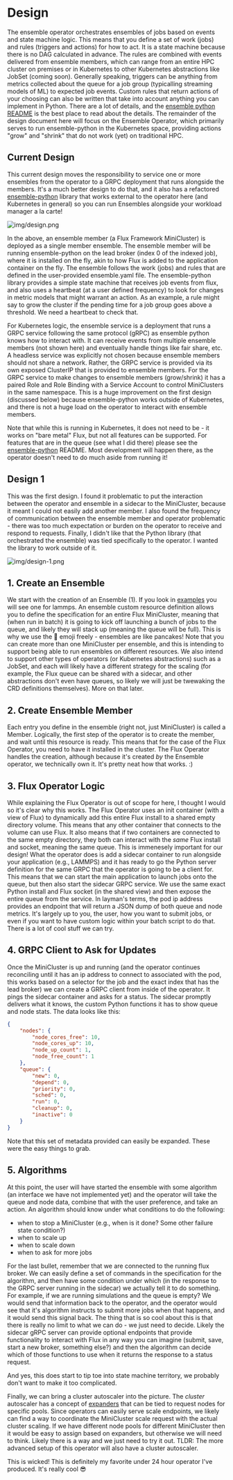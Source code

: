 # Design

The ensemble operator orchestrates ensembles of jobs based on events and state machine logic. This means that you define a set of work (jobs) and rules (triggers and actions) for how to act. It is a state machine because there is no DAG calculated in advance. The rules are combined with events delivered from ensemble members, which can range from an entire HPC cluster on premises or in Kubernetes to other Kubernetes abstractions like JobSet (coming soon). Generally speaking, triggers can be anything from metrics collected about the queue for a job group (typicalling streaming models of ML) to expected job events. Custom rules that return actions of your choosing can also be written that take into account anything you can implement in Python. There are a lot of details, and the [ensemble python README](https://github.com/converged-computing/ensemble-python?tab=readme-ov-file#design) is the best place to read about the details. The remainder of the design document here will focus on the Ensemble Operator, which primarily serves to run ensemble-python in the Kubernetes space, providing actions "grow" and "shrink" that do not work (yet) on traditional HPC.

## Current Design

This current design moves the responsibility to service one or more ensembles from the operator to a GRPC deployment that runs alongside the members. It's a much better design to do that, and it also has a refactored [ensemble-python](https://github.com/converged-computing/ensemble-python) library that works external to the operator here (and Kubernetes in general) so you can run Ensembles alongside your workload manager a la carte!

![img/design.png](img/design.png)

In the above, an ensemble member (a Flux Framework MiniCluster) is deployed as a single member ensemble. The ensemble member will be running ensemble-python on the lead broker (index 0 of the indexed job), where it is installed on the fly, akin to how Flux is added to the application container on the fly. The ensemble follows the work (jobs) and rules that are defined in the user-provided ensemble.yaml file. The ensemble-python library provides a simple state machine that receives job events from flux, and also uses a heartbeat (at a user defined frequency) to look for changes in metric models that might warrant an action. As an example, a rule might say to grow the cluster if the pending time for a job group goes above a threshold. We need a heartbeat to check that. 

For Kubernetes logic, the ensemble service is a deployment that runs a GRPC service following the same protocol (gRPC) as ensemble python knows how to interact with. It can receive events from multiple ensemble members (not shown here) and eventually handle things like fair share, etc. A headless service was explicitly not chosen because ensemble members should not share a network. Rather, the GRPC service is provided via its own exposed ClusterIP that is provided to ensemble members. For the GRPC service to make changes to ensemble members (grow/shrink) it has a paired Role and Role Binding with a Service Account to control MiniClusters in the same namespace. This is a huge improvement on the first design (discussed below) because ensemble-python works outside of Kubernetes, and there is not a huge load on the operator to interact with ensemble members.

Note that while this is running in Kubernetes, it does not need to be - it works on "bare metal" Flux, but not all features can be supported. For features that are in the queue (see what I did there) please see the [ensemble-python](https://github.com/converged-computing/ensemble-python) README. Most development will happen there, as the operator doesn't need to do much aside from running it!

## Design 1

This was the first design. I found it problematic to put the interaction between the operator and ensemble in a sidecar to the MiniCluster, because it meant I could not easily add another member. I also found the frequency of communication between the ensemble member and operator problematic - there was too much expectation or burden on the operator to receive and respond to requests. Finally, I didn't like that the Python library (that orchestrated the ensemble) was tied specifically to the operator. I wanted the library to work outside of it.

![img/design-1.png](img/design-1.png)

## 1. Create an Ensemble

We start with the creation of an Ensemble (1). If you look in [examples](https://github.com/converged-computing/ensemble-operator/tree/main/examples/algorithms/workload/demand) you will see one for lammps. An ensemble custom resource definition allows you to define the specification for an entire Flux MiniCluster, meaning that (when run in batch) it is going to kick off launching a bunch of jobs to the queue, and likely they will stack up (meaning the queue will be full). This is why we use the 🥞️ emoji freely - ensembles are like pancakes! Note that you can create more than one MiniCluster per ensemble, and this is intending to support being able to run ensembles on different resources. We also intend to support other types of operators (or Kubernetes abstractions) such as a JobSet, and each will likely have a different strategy for the scaling (for example, the Flux queue can be shared with a sidecar, and other abstractions don't even have queues, so likely we will just be twewaking the CRD definitions themselves). More on that later.

## 2. Create Ensemble Member

Each entry you define in the ensemble (right not, just MiniCluster) is called a Member. Logically, the first step of the operator
is to create the member, and wait until this resource is ready. This means that for the case of the Flux Operator, you need to have it installed in the cluster. The Flux Operator handles the creation, although because it's created _by_ the Ensemble operator, we technically own it. It's pretty neat how that works. :)

## 3. Flux Operator Logic

While explaining the Flux Operator is out of scope for here, I thought I would so it's clear why this works. The Flux Operator uses an init container (with a view of Flux) to dynamically add this entire Flux install to a shared empty directory volume. This means that any other container that connects to the volume can use Flux. It also means that if two containers are connected to the same empty directory, they both can interact with the _same_ Flux install and socket, meaning the same queue. This is immenesely important for our design! What the operator does is add a sidecar container to run alongside your application (e.g., LAMMPS) and
it has ready to go the Python server definition for the same GRPC that the operator is going to be a client for. This means that we can start the main application to launch jobs onto the queue, but then also start the sidecar GRPC service. We use the same exact Python install and Flux socket (in the shared view) and then expose the entire queue from the service. In layman's terms, the pod ip address provides an endpoint that will return a JSON dump of both queue and node metrics.  It's largely up to you, the user, how you want to submit jobs, or even if you want to have custom logic within your batch script to do that. There is a lot of cool stuff we can try.

## 4. GRPC Client to Ask for Updates

Once the MiniCluster is up and running (and the operator continues reconciling until it has an ip address to connect to associated with the pod, this works based on a selector for the job and the exact index that has the lead broker) we can create a GRPC client
from inside of the operator. It pings the sidecar container and asks for a status. The sidecar promptly delivers what it knows, the custom Python functions it has to show queue and node stats. The data looks like this:

```json
{
    "nodes": {
        "node_cores_free": 10,
        "node_cores_up": 10,
        "node_up_count": 1,
        "node_free_count": 1
    },
    "queue": {
        "new": 0,
        "depend": 0,
        "priority": 0,
        "sched": 0,
        "run": 0,
        "cleanup": 0,
        "inactive": 0
    }
}
```

Note that this set of metadata provided can easily be expanded. These were the easy things to grab.

## 5. Algorithms

At this point, the user will have started the ensemble with some algorithm (an interface we have not implemented yet) and the operator will take the queue and node data, combine that with the user preference, and take an action. An algorithm should know under
what conditions to do the following:

- when to stop a MiniCluster (e.g., when is it done? Some other failure state condition?)
- when to scale up
- when to scale down
- when to ask for more jobs

For the last bullet, remember that we are connected to the running flux broker. We can easily define a set of commands in the specification for the algorithm, and then have some condition under which (in the response to the GRPC server running in the sidecar) we actually tell it to do something. For example, if we are running simulations and the queue is empty? We would send that information back to the operator, and the operator would see that it's algorithm instructs to submit more jobs when that happens, and it would send this signal back. The thing that is so cool about this is that there is really no limit to what we can do - we just need to decide. Likely the sidecar gRPC server can provide optional endpoints that provide functionality to interact with Flux in any way you can imagine (submit, save, start a new broker, something else?) and then the algorithm can decide which of those functions to use when it returns the response to a status request.

And yes, this does start to tip toe into state machine territory, we probably don't want to make it too complicated.

Finally, we can bring a cluster autoscaler into the picture. The _cluster_ autoscaler has a concept of [expanders](https://github.com/kubernetes/autoscaler/tree/master/cluster-autoscaler/expander) that can be tied to request nodes for specific pools. Since operators can easily serve scale endpoints, we likely can find a way to coordinate the MiniCluster scale request with the actual cluster scaling. If we have different node pools for different MiniCluster then it would be easy to assign based on expanders, but otherwise we will need to think. Likely there is a way and we just need to try it out. TLDR: The more advanced setup of this operator will also have a cluster autoscaler.

This is wicked! This is definitely my favorite under 24 hour operator I've produced. It's really cool 😎️
